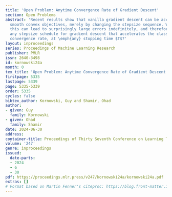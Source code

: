 ```yaml
---
title: 'Open Problem: Anytime Convergence Rate of Gradient Descent'
section: Open Problems
abstract: 'Recent results show that vanilla gradient descent can be accelerated for
  smooth convex objectives, merely by changing the stepsize sequence. We show that
  this can lead to surprisingly large errors indefinitely, and therefore ask: Is there
  any stepsize schedule for gradient descent that accelerates the classic $\mathcal{O}(1/T)$
  convergence rate, at \emph{any} stopping time $T$?'
layout: inproceedings
series: Proceedings of Machine Learning Research
publisher: PMLR
issn: 2640-3498
id: kornowski24a
month: 0
tex_title: 'Open Problem: Anytime Convergence Rate of Gradient Descent'
firstpage: 5335
lastpage: 5339
page: 5335-5339
order: 5335
cycles: false
bibtex_author: Kornowski, Guy and Shamir, Ohad
author:
- given: Guy
  family: Kornowski
- given: Ohad
  family: Shamir
date: 2024-06-30
address:
container-title: Proceedings of Thirty Seventh Conference on Learning Theory
volume: '247'
genre: inproceedings
issued:
  date-parts:
  - 2024
  - 6
  - 30
pdf: https://proceedings.mlr.press/v247/kornowski24a/kornowski24a.pdf
extras: []
# Format based on Martin Fenner's citeproc: https://blog.front-matter.io/posts/citeproc-yaml-for-bibliographies/
---
```

